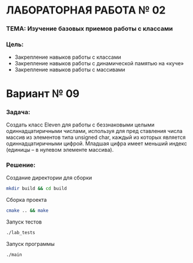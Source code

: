 # ЛАБОРАТОРНАЯ РАБОТА № 02
### ТЕМА: Изучение базовых приемов работы с классами 

### Цель:
- Закрепление навыков работы с классами
- Закрепление навыков работы с динамической памятью на «куче» 
- Закрепление навыков работы с массивами 

# Вариант № 09
### Задача:
Создать класс Eleven для работы с беззнаковыми целыми одиннадцатиричными числами, используя для пред
ставления числа массив из элементов типа unsigned char, каждый из которых является одиннадцатиричными 
цифрой. Младшая цифра имеет меньший индекс (единицы – в нулевом элементе массива).  

### Решение:
Создание директории для сборки
```bash
mkdir build && cd build 
```

Сборка проекта
```bash
cmake .. && make
```

Запуск тестов
```bash
./lab_tests
```

Запуск программы
```bash
./main
```
